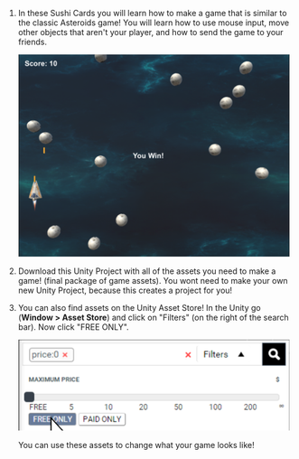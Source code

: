 1. In these Sushi Cards you will learn how to make a game that is similar to the classic Asteroids game! You will learn how to use mouse input, move other objects that aren't your player, and how to send the game to your friends.

    ![](/en/assets/GameOverview.png)

2. Download this Unity Project with all of the assets you need to make a game! (final package of game assets). You wont need to make your own new Unity Project, because this creates a project for you!

3. You can also find assets on the Unity Asset Store! In the Unity go (**Window > Asset Store**) and click on "Filters" (on the right of the search bar). Now click "FREE ONLY".

    ![](/en/assets/AssetStoreClickFree.PNG)
    
    You can use these assets to change what your game looks like!